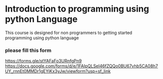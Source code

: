 # Introduction to programming using python Language
This course is designed for non programmers to getting started programming
using python language

### please fill this form
https://forms.gle/stYAFaFo3URnfgPn9
https://docs.google.com/forms/d/e/1FAIpQLSeI46fZQQo0BU67vhb5CA08h7UY_rnnEt0MMDr1gEYiKx3yJw/viewform?usp=sf_link
